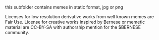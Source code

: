 this subfolder contains memes in static format, jpg or png

Licenses for low resolution derivative works from well known memes are Fair Use.
License for creative works inspired by Bernese or memetic material are CC-BY-SA with authorship mention for the $BERNESE community.
